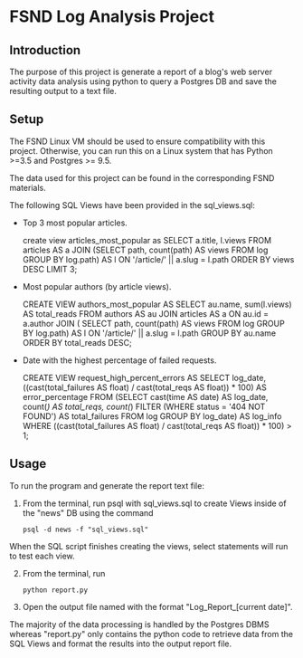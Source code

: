# FSND Log Analysis Project

## Introduction

The purpose of this project is generate a report of a blog's web server activity data analysis using python to query a Postgres DB and save the resulting output to a text file.

## Setup

The FSND Linux VM should be used to ensure compatibility with this project.  Otherwise, you can run this on a Linux system that has Python >=3.5 and Postgres >= 9.5.

The data used for this project can be found in the corresponding FSND materials.

The following SQL Views have been provided in the sql_views.sql:

-   Top 3 most popular articles.


    create view articles_most_popular
    as
    SELECT a.title, l.views
    FROM articles AS a JOIN
     (SELECT path, count(path) AS views
      FROM log
      GROUP BY log.path) AS l
    ON '/article/' || a.slug = l.path
    ORDER BY views DESC
    LIMIT 3;

-   Most popular authors (by article views).


    CREATE VIEW authors_most_popular
    AS
    SELECT au.name, sum(l.views) AS total_reads
    FROM authors AS au JOIN articles AS a
    ON au.id = a.author JOIN (
        SELECT path, count(path) AS views
        FROM log
        GROUP BY log.path) AS l
    ON '/article/' || a.slug = l.path
    GROUP BY au.name
    ORDER BY total_reads DESC;

-   Date with the highest percentage of failed requests.


    CREATE VIEW request_high_percent_errors
    AS
    SELECT log_date,
           ((cast(total_failures AS float) / cast(total_reqs AS float))  * 100) AS error_percentage
    FROM (SELECT cast(time AS date) AS log_date,
          count(*) AS total_reqs,
          count(*) FILTER (WHERE status = '404 NOT FOUND') AS total_failures
          FROM log
          GROUP BY log_date) AS log_info
    WHERE ((cast(total_failures AS float) / cast(total_reqs AS float)) * 100) > 1;

## Usage

To run the program and generate the report text file:

1.  From the terminal, run psql with sql_views.sql to create Views inside of the "news" DB using the command


        psql -d news -f "sql_views.sql"

When the SQL script finishes creating the views, select statements will run to test each view.

2.  From the terminal, run


        python report.py

3.  Open the output file named with the format "Log_Report\_[current date]".

The majority of the data processing is handled by the Postgres DBMS whereas "report.py" only contains the python code to retrieve data from the SQL Views and format the results into the output report file.
